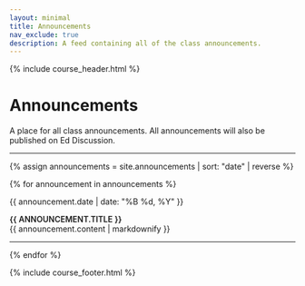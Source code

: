 ```yaml
---
layout: minimal
title: Announcements
nav_exclude: true
description: A feed containing all of the class announcements.
---
```


{% include course_header.html %}

# Announcements

A place for all class announcements. All announcements will also be published on Ed Discussion.

---

{% assign announcements = site.announcements | sort: "date" | reverse %}

{% for announcement in announcements %}
<div class="announcement">
  <div class="announcement-left">
    <p>{{ announcement.date | date: "%B %d, %Y" }}</p>
  </div>
  <div class="announcement-right announcement-body">
    <div style="text-transform: uppercase; font-weight: 600;">
      {{ announcement.title }}
    </div>
    {{ announcement.content | markdownify }}
  </div>
</div>

---
{% endfor %}



{% include course_footer.html %}